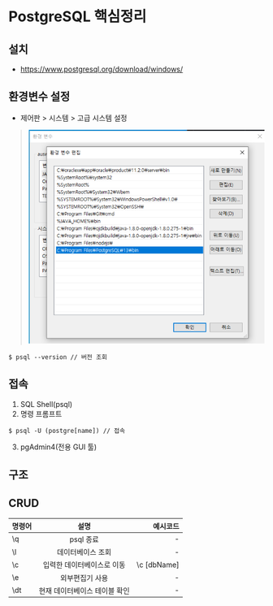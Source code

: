 # PostgreSQL 핵심정리
## 설치
- https://www.postgresql.org/download/windows/
## 환경변수 설정
- 제어판 > 시스템 > 고급 시스템 설정
> ![ex_screen](images/psql.png)
```
$ psql --version // 버전 조회
```
## 접속
1. SQL Shell(psql)
2. 명령 프롬프트
```
$ psql -U (postgre[name]) // 접속
```
3. pgAdmin4(전용 GUI 툴)
## 구조

## CRUD
| 명령어 | 설명 | 예시코드 |
|---|:---:|---:|
\q | psql 종료 | - |
\l | 데이터베이스 조회 | - |
\c | 입력한 데이터베이스로 이동 | \c [dbName] |
\e | 외부편집기 사용 | - |
\dt | 현재 데이터베이스 테이블 확인 | - |

